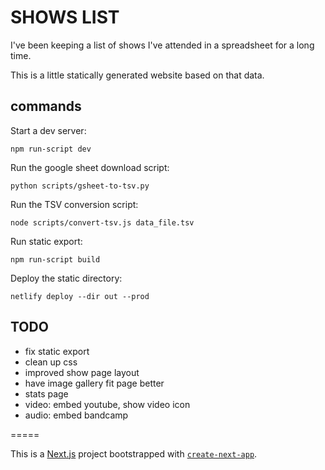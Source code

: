 # SHOWS LIST

I've been keeping a list of shows I've attended in a spreadsheet for a long time.

This is a little statically generated website based on that data.

## commands
Start a dev server:
```
npm run-script dev
```

Run the google sheet download script:
```
python scripts/gsheet-to-tsv.py
```

Run the TSV conversion script:
```
node scripts/convert-tsv.js data_file.tsv
```

Run static export:
```
npm run-script build
```

Deploy the static directory:
```
netlify deploy --dir out --prod
```

## TODO
- fix static export
- clean up css
- improved show page layout
- have image gallery fit page better
- stats page
- video: embed youtube, show video icon
- audio: embed bandcamp


=====

This is a [Next.js](https://nextjs.org/) project bootstrapped with [`create-next-app`](https://github.com/vercel/next.js/tree/canary/packages/create-next-app).
